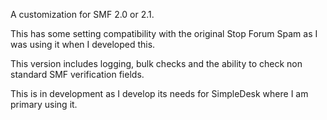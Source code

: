 A customization for SMF 2.0 or 2.1.

This has some setting compatibility with the original Stop Forum Spam as I was using it when I developed this.

This version includes logging, bulk checks and the ability to check non standard SMF verification fields.

This is in development as I develop its needs for SimpleDesk where I am primary using it.
